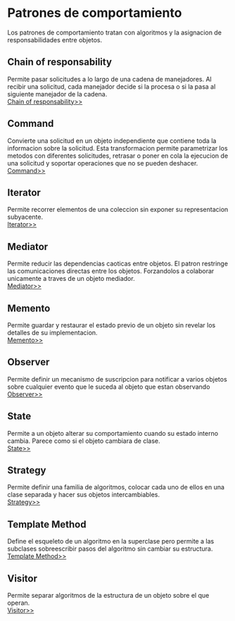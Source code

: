 # Patrones de comportamiento

Los patrones de comportamiento tratan con algoritmos y la asignacion de responsabilidades entre objetos.

## Chain of responsability
Permite pasar solicitudes a lo largo de una cadena de manejadores. Al recibir una solicitud, cada manejador decide si la procesa o si la pasa al siguiente manejador de la cadena. <br>
 [Chain of responsability>>](./chain_responsability/CHAIN.md) 


## Command
Convierte una solicitud en un objeto independiente que contiene toda la informacion sobre la solicitud. Esta transformacion permite parametrizar los metodos con diferentes solicitudes, retrasar o poner en cola la ejecucion de una solicitud y soportar operaciones que no se pueden deshacer. <br>
[Command>>](./command/COMMAND.md)

## Iterator
Permite recorrer elementos de una coleccion sin exponer su representacion subyacente. <br>
[Iterator>>](./iterator/ITERATOR.md)

## Mediator
Permite reducir las dependencias caoticas entre objetos. El patron restringe las comunicaciones directas entre los objetos. Forzandolos a colaborar unicamente a traves de un objeto mediador. <br>
[Mediator>>](./mediator/MEDIATOR.md)

## Memento
Permite guardar y restaurar el estado previo de un objeto sin revelar los detalles de su implementacion. <br>
[Memento>>](./memento/MEMENTO.md)

## Observer
Permite definir un mecanismo de suscripcion para notificar a varios objetos sobre cualquier evento que le suceda al objeto que estan observando <br>
[Observer>>](./observer/OBSERVER.md)

## State
Permite a un objeto alterar su comportamiento cuando su estado interno cambia. Parece como si el objeto cambiara de clase. <br>
[State>>](./state/STATE.md)

## Strategy
Permite definir una familia de algoritmos, colocar cada uno de ellos en una clase separada y hacer sus objetos intercambiables. <br>
[Strategy>>](./strategy/STRATEGY.md)

## Template Method
Define el esqueleto de un algoritmo en la superclase pero permite a las subclases sobreescribir pasos del algoritmo sin cambiar su estructura. <br>
[Template Method>>](./template_method/TEMPLATE_METHOD.md)

## Visitor
Permite separar algoritmos de la estructura de un objeto sobre el que operan. <br>
[Visitor>>](./visitor/VISITOR.md)
